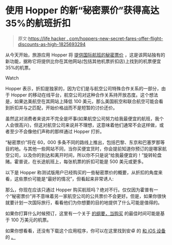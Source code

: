 # 使用 Hopper 的新“秘密票价”获得高达 35%的航班折扣

> 原文:[https://life hacker . com/hoppers-new-secret-fares-offer-flight-discounts-as-high-1825693294](https://lifehacker.com/hoppers-new-secret-fares-offer-flight-discounts-as-high-1825693294)

从今天开始，旅游应用 Hopper 将 [提供国际航班的秘密票价](https://www.hopper.com/corp/announcements/introducing-secret-fares) ，这是该网站独有的新功能，据称它将提供比你在其他网站(包括其他机票折扣店)上找到的机票便宜 35%的机票。

Watch

Hopper 表示，折扣是独家的，因为它们是与航空公司特殊合作关系的一部分，由于 Hopper 的移动在线平台，航空公司对这种合作关系持开放态度。这个想法是，如果达美航空在其网站上降低 100 美元，那么美国航空和联合航空可能会看到折扣并与之匹配，开始价格战而不是短暂的讨价还价。

虽然这对消费者来说并不完全是坏事(如果航空公司努力给我最便宜的航班，我个人会很高兴)，但这对航空公司来说并不理想，这意味着他们通常不会这样做，或者至少不会像他们声称的那样通过 Hopper 打折。

“秘密票价”将在 60，000 多条不同的路线上推出，包括巴黎、东京和巴塞罗那等目的地。与其他一些网站不同，当你买便宜货时，你会提前知道你预订的是哪家航空公司，以及你的到达和离开时间，所以你不只是说“给我最便宜的！”旋转轮盘赌。霍普说，在长途航班上，每张机票的折扣可能是 500 美元或更多。

以下是 Hopper 称测试版用户已经购买的一些秘密票价的概要，从折扣的角度来看，这些票价可能是“最好的情况”，但看起来非常诱人:

那么，你现在应该只通过 Hopper 购买航班吗？绝对不行。仅仅因为霍普有一个“秘密票价”并不意味着另一家航空公司的公共票价不会更好。但是，如果你很快就要计划一次国际旅行，看看他们为你想要的目的地提供了什么可能是值得的。

如果你打算什么时候预订，这里有一个关于 [的纲要，当购买](https://lifehacker.com/the-best-time-to-buy-an-international-plane-ticket-bas-1825046688#_ga=2.182575782.1801512596.1525203020-1914111652.1515610632) 的最佳时间可能是基于 100 万美元的机票。

如果你想看看，还没有下载这个应用程序，你可以在这里找到安卓 的 [和 iOS 设备](https://play.google.com/store/apps/details?id=com.hopper.mountainview.play&hl=en_US) 的 [。](https://itunes.apple.com/us/app/hopper-book-flights-hotels/id904052407?mt=8)